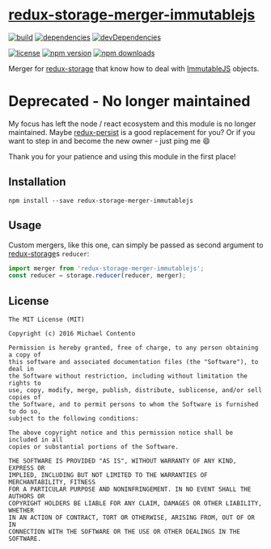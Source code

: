 # [redux-storage-merger-immutablejs][]

[![build](https://travis-ci.org/michaelcontento/redux-storage-merger-immutablejs.svg?branch=master)](https://travis-ci.org/michaelcontento/redux-storage-merger-immutablejs)
[![dependencies](https://david-dm.org/michaelcontento/redux-storage-merger-immutablejs.svg)](https://david-dm.org/michaelcontento/redux-storage-merger-immutablejs)
[![devDependencies](https://david-dm.org/michaelcontento/redux-storage-merger-immutablejs/dev-status.svg)](https://david-dm.org/michaelcontento/redux-storage-merger-immutablejs#info=devDependencies)

[![license](https://img.shields.io/npm/l/redux-storage-merger-immutablejs.svg?style=flat-square)](https://www.npmjs.com/package/redux-storage-merger-immutablejs)
[![npm version](https://img.shields.io/npm/v/redux-storage-merger-immutablejs.svg?style=flat-square)](https://www.npmjs.com/package/redux-storage-merger-immutablejs)
[![npm downloads](https://img.shields.io/npm/dm/redux-storage-merger-immutablejs.svg?style=flat-square)](https://www.npmjs.com/package/redux-storage-merger-immutablejs)

Merger for [redux-storage][] that know how to deal with [ImmutableJS][] objects.

# Deprecated - No longer maintained

My focus has left the node / react ecosystem and this module is no
longer maintained. Maybe [redux-persist](https://github.com/rt2zz/redux-persist) 
is a good replacement for you? Or if you want to step in and become
the new owner - just ping me :smile:

Thank you for your patience and using this module in the first place!

## Installation

    npm install --save redux-storage-merger-immutablejs

## Usage

Custom mergers, like this one, can simply be passed as second argument to [redux-storage][]s `reducer`:

```js
import merger from 'redux-storage-merger-immutablejs';
const reducer = storage.reducer(reducer, merger);
```

## License

    The MIT License (MIT)

    Copyright (c) 2016 Michael Contento

    Permission is hereby granted, free of charge, to any person obtaining a copy of
    this software and associated documentation files (the "Software"), to deal in
    the Software without restriction, including without limitation the rights to
    use, copy, modify, merge, publish, distribute, sublicense, and/or sell copies of
    the Software, and to permit persons to whom the Software is furnished to do so,
    subject to the following conditions:

    The above copyright notice and this permission notice shall be included in all
    copies or substantial portions of the Software.

    THE SOFTWARE IS PROVIDED "AS IS", WITHOUT WARRANTY OF ANY KIND, EXPRESS OR
    IMPLIED, INCLUDING BUT NOT LIMITED TO THE WARRANTIES OF MERCHANTABILITY, FITNESS
    FOR A PARTICULAR PURPOSE AND NONINFRINGEMENT. IN NO EVENT SHALL THE AUTHORS OR
    COPYRIGHT HOLDERS BE LIABLE FOR ANY CLAIM, DAMAGES OR OTHER LIABILITY, WHETHER
    IN AN ACTION OF CONTRACT, TORT OR OTHERWISE, ARISING FROM, OUT OF OR IN
    CONNECTION WITH THE SOFTWARE OR THE USE OR OTHER DEALINGS IN THE SOFTWARE.

  [redux-storage]: https://github.com/michaelcontento/redux-storage
  [redux-storage-merger-immutablejs]: https://github.com/michaelcontento/redux-storage-merger-immutablejs
  [ImmutableJS]: https://github.com/michaelcontento/redux-storage-decorator-immutablejs
